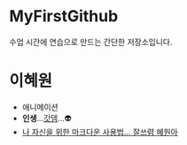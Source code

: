 # MyFirstGithub
수업 시간에 연습으로 만드는 간단한 저장소입니다.
# 이혜원
 * 애니메이션
 * **인생**...[갓뎀](https://youtu.be/DCTy8iTFito)...:alien:
 * [나 자신을 위한 마크다운 사용법... 잘쓰렴 혜원아](https://guides.github.com/features/mastering-markdown/)
